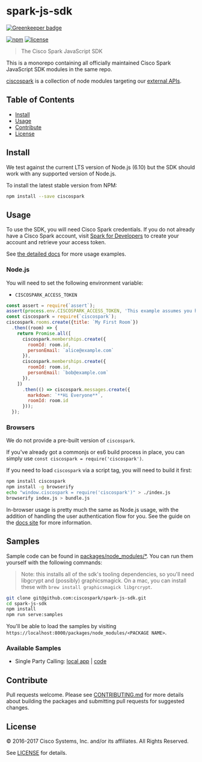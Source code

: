 # spark-js-sdk

[![Greenkeeper badge](https://badges.greenkeeper.io/ciscospark/spark-js-sdk.svg)](https://greenkeeper.io/)

[![npm](https://img.shields.io/npm/v/ciscospark.svg?maxAge=86400)](https://www.npmjs.com/package/ciscospark)
[![license](https://img.shields.io/github/license/ciscospark/spark-js-sdk.svg)](https://github.com/ciscospark/spark-js-sdk/blob/master/LICENSE)

> The Cisco Spark JavaScript SDK

This is a monorepo containing all officially maintained Cisco Spark JavaScript SDK modules in the same repo.

[ciscospark](/packages/node_modules/ciscospark) is a collection of node modules targeting our [external APIs](https://developers.ciscospark.com).

## Table of Contents

- [Install](#install)
- [Usage](#usage)
- [Contribute](#contribute)
- [License](#license)

## Install

We test against the current LTS version of Node.js (6.10) but the SDK should work with any supported version of Node.js.

To install the latest stable version from NPM:

```bash
npm install --save ciscospark
```

## Usage

To use the SDK, you will need Cisco Spark credentials. If you do not already have a Cisco Spark account, visit
[Spark for Developers](https://developer.ciscospark.com/) to create your account and retrieve your access token.

See [the detailed docs](https://ciscospark.github.io/spark-js-sdk/) for more usage examples.

### Node.js

You will need to set the following environment variable:
- `CISCOSPARK_ACCESS_TOKEN`

```javascript
const assert = require(`assert`);
assert(process.env.CISCOSPARK_ACCESS_TOKEN, 'This example assumes you have set your access token as an environment variable');
const ciscospark = require(`ciscospark`);
ciscospark.rooms.create({title: `My First Room`})
  .then((room) => {
    return Promise.all([
      ciscospark.memberships.create({
        roomId: room.id,
        personEmail: `alice@example.com`
      }),
      ciscospark.memberships.create({
        roomId: room.id,
        personEmail: `bob@example.com`
      }),
    ])
      .then(() => ciscospark.messages.create({
        markdown: `**Hi Everyone**`,
        roomId: room.id
      }));
  });
```

### Browsers

We do not provide a pre-built version of `ciscospark`.

If you've already got a commonjs or es6 build process in place, you can simply
use `const ciscospark = require('ciscospark')`.

If you need to load `ciscospark` via a script tag, you will need to build it first:

```bash
npm install ciscospark
npm install -g browserify
echo "window.ciscospark = require('ciscospark')" > ./index.js
browserify index.js > bundle.js
```

In-browser usage is pretty much the same as Node.js usage, with the addition of handling
the user authentication flow for you. See the guide on the
[docs site](https://ciscospark.github.io/spark-js-sdk/guides/browsers/) for more information.

## Samples

Sample code can be found in [packages/node_modules/*](./packages/node_modules). You can run them yourself with the following commands:

> Note: this installs all of the sdk's tooling dependencies, so you'll need libgcrypt and (possibly) graphicsmagick. On a mac, you can install these with `brew install graphicsmagick libgrcrypt`.

```bash
git clone git@github.com:ciscospark/spark-js-sdk.git
cd spark-js-sdk
npm install
npm run serve:samples
```

You'll be able to load the samples by visiting `https://localhost:8000/packages/node_modules/<PACKAGE NAME>`.

### Available Samples

- Single Party Calling: [local app](`https://localhost:8000/packages/node_modules/sample-browser-single-party-call`) | [code](./packages/node_modules/sample-browser-single-party-call)

## Contribute

Pull requests welcome. Please see [CONTRIBUTING.md](./CONTRIBUTING.md) for more details about building the packages
and submitting pull requests for suggested changes.

## License

&copy; 2016-2017 Cisco Systems, Inc. and/or its affiliates. All Rights Reserved.

See [LICENSE](LICENSE) for details.
